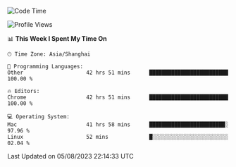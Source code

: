 <!--START_SECTION:waka-->
![Code Time](http://img.shields.io/badge/Code%20Time-1%2C033%20hrs%2057%20mins-blue)

![Profile Views](http://img.shields.io/badge/Profile%20Views-0-blue)

📊 **This Week I Spent My Time On** 

```text
🕑︎ Time Zone: Asia/Shanghai

💬 Programming Languages: 
Other                    42 hrs 51 mins      █████████████████████████   100.00 % 

🔥 Editors: 
Chrome                   42 hrs 51 mins      █████████████████████████   100.00 % 

💻 Operating System: 
Mac                      41 hrs 58 mins      ████████████████████████░   97.96 % 
Linux                    52 mins             █░░░░░░░░░░░░░░░░░░░░░░░░   02.04 % 
```


 Last Updated on 05/08/2023 22:14:33 UTC
<!--END_SECTION:waka-->